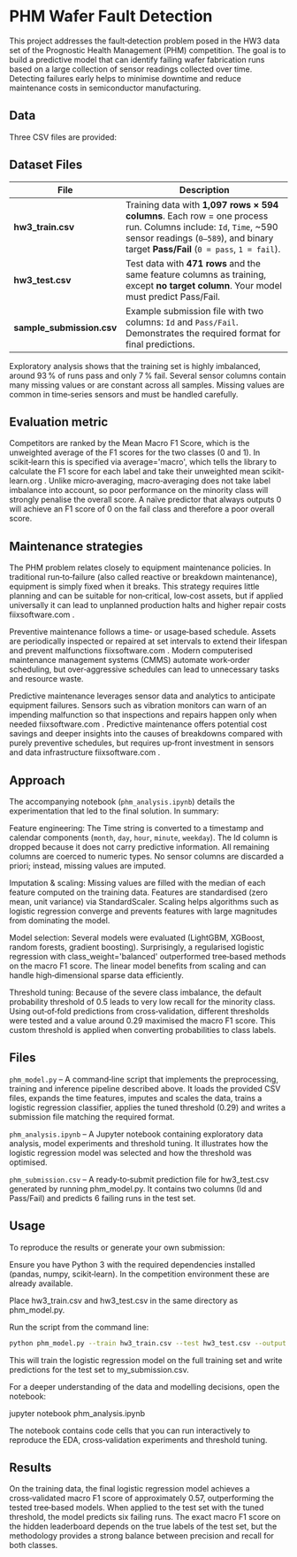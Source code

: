# PHM Wafer Fault Detection

This project addresses the fault‐detection problem posed in the HW3 data set of the Prognostic Health Management (PHM) competition. The goal is to build a predictive model that can identify failing wafer fabrication runs based on a large collection of sensor readings collected over time. Detecting failures early helps to minimise downtime and reduce maintenance costs in semiconductor manufacturing.

## Data

Three CSV files are provided:

## Dataset Files

| File                  | Description                                                                                                            |
|------------------------|------------------------------------------------------------------------------------------------------------------------|
| **hw3_train.csv**      | Training data with **1,097 rows × 594 columns**. Each row = one process run. Columns include: `Id`, `Time`, ~590 sensor readings (`0–589`), and binary target **Pass/Fail** (`0 = pass`, `1 = fail`). |
| **hw3_test.csv**       | Test data with **471 rows** and the same feature columns as training, except **no target column**. Your model must predict Pass/Fail. |
| **sample_submission.csv** | Example submission file with two columns: `Id` and `Pass/Fail`. Demonstrates the required format for final predictions. |


Exploratory analysis shows that the training set is highly imbalanced, around 93 % of runs pass and only 7 % fail. Several sensor columns contain many missing values or are constant across all samples. Missing values are common in time‐series sensors and must be handled carefully.

## Evaluation metric

Competitors are ranked by the Mean Macro F1 Score, which is the unweighted average of the F1 scores for the two classes (0 and 1). In scikit‑learn this is specified via average='macro', which tells the library to calculate the F1 score for each label and take their unweighted mean
scikit-learn.org
. Unlike micro‑averaging, macro‑averaging does not take label imbalance into account, so poor performance on the minority class will strongly penalise the overall score. A naïve predictor that always outputs 0 will achieve an F1 score of 0 on the fail class and therefore a poor overall score.

## Maintenance strategies

The PHM problem relates closely to equipment maintenance policies. In traditional run‑to‑failure (also called reactive or breakdown maintenance), equipment is simply fixed when it breaks. This strategy requires little planning and can be suitable for non‑critical, low‑cost assets, but if applied universally it can lead to unplanned production halts and higher repair costs
fiixsoftware.com
.

Preventive maintenance follows a time‑ or usage‑based schedule. Assets are periodically inspected or repaired at set intervals to extend their lifespan and prevent malfunctions
fiixsoftware.com
. Modern computerised maintenance management systems (CMMS) automate work‑order scheduling, but over‑aggressive schedules can lead to unnecessary tasks and resource waste.

Predictive maintenance leverages sensor data and analytics to anticipate equipment failures. Sensors such as vibration monitors can warn of an impending malfunction so that inspections and repairs happen only when needed
fiixsoftware.com
. Predictive maintenance offers potential cost savings and deeper insights into the causes of breakdowns compared with purely preventive schedules, but requires up‑front investment in sensors and data infrastructure
fiixsoftware.com
.

## Approach

The accompanying notebook (`phm_analysis.ipynb`) details the experimentation that led to the final solution. In summary:

Feature engineering: The Time string is converted to a timestamp and calendar components (`month`, `day`, `hour`, `minute`, `weekday`). The Id column is dropped because it does not carry predictive information. All remaining columns are coerced to numeric types. No sensor columns are discarded a priori; instead, missing values are imputed.

Imputation & scaling: Missing values are filled with the median of each feature computed on the training data. Features are standardised (zero mean, unit variance) via StandardScaler. Scaling helps algorithms such as logistic regression converge and prevents features with large magnitudes from dominating the model.

Model selection: Several models were evaluated (LightGBM, XGBoost, random forests, gradient boosting). Surprisingly, a regularised logistic regression with class_weight='balanced' outperformed tree‐based methods on the macro F1 score. The linear model benefits from scaling and can handle high‐dimensional sparse data efficiently.

Threshold tuning: Because of the severe class imbalance, the default probability threshold of 0.5 leads to very low recall for the minority class. Using out‐of‐fold predictions from cross‑validation, different thresholds were tested and a value around 0.29 maximised the macro F1 score. This custom threshold is applied when converting probabilities to class labels.

## Files

`phm_model.py` – A command‑line script that implements the preprocessing, training and inference pipeline described above. It loads the provided CSV files, expands the time features, imputes and scales the data, trains a logistic regression classifier, applies the tuned threshold (0.29) and writes a submission file matching the required format.

`phm_analysis.ipynb` – A Jupyter notebook containing exploratory data analysis, model experiments and threshold tuning. It illustrates how the logistic regression model was selected and how the threshold was optimised.

`phm_submission.csv` – A ready‑to‑submit prediction file for hw3_test.csv generated by running phm_model.py. It contains two columns (Id and Pass/Fail) and predicts 6 failing runs in the test set.

## Usage

To reproduce the results or generate your own submission:

Ensure you have Python 3 with the required dependencies installed (pandas, numpy, scikit‑learn). In the competition environment these are already available.

Place hw3_train.csv and hw3_test.csv in the same directory as phm_model.py.

Run the script from the command line:

```bash
python phm_model.py --train hw3_train.csv --test hw3_test.csv --output my_submission.csv
```

This will train the logistic regression model on the full training set and write predictions for the test set to my_submission.csv.

For a deeper understanding of the data and modelling decisions, open the notebook:

jupyter notebook phm_analysis.ipynb


The notebook contains code cells that you can run interactively to reproduce the EDA, cross‑validation experiments and threshold tuning.

## Results

On the training data, the final logistic regression model achieves a cross‑validated macro F1 score of approximately 0.57, outperforming the tested tree‐based models. When applied to the test set with the tuned threshold, the model predicts six failing runs. The exact macro F1 score on the hidden leaderboard depends on the true labels of the test set, but the methodology provides a strong balance between precision and recall for both classes.